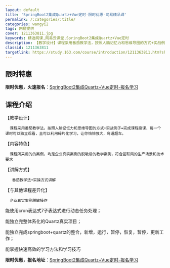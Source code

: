 ```yaml
---
layout: default
title: 'SpringBoot2集成Quartz+Vue定时-限时优惠-网易精品课'
permalink: /:categories/:title/
categories: wangyi2
tags: 网易提供
cover: 1211363811.jpg
keywords: 精选网课,网易云课堂,SpringBoot2集成Quartz+Vue定时
description: 【教学设计】课程采用番茄教学法，按照人脑记忆力和思维导图的方式+实战例子=完成课程授课，每一个课时可以独立观看，且可以利
classid: 1211363811
targetlink: https://study.163.com/course/introduction/1211363811.htm?share=1&shareId=1025206652&utm_campaign=share&utm_medium=iphoneShare&utm_source=&utm_u=1025206652
---
```


## 限时特惠

**限时优惠，火速报名**：[SpringBoot2集成Quartz+Vue定时-报名学习](https://study.163.com/course/introduction/1211363811.htm?share=1&shareId=1025206652&utm_campaign=share&utm_medium=iphoneShare&utm_source=&utm_u=1025206652)

## 课程介绍

【教学设计】



      课程采用番茄教学法，按照人脑记忆力和思维导图的方式+实战例子=完成课程授课，每一个课时可以独立观看，且可以利用碎片化学习，让你悄悄强大，弯道超车。



【内容特色】



      课程所采用的的案例，均是企业真实案例的脱敏后的教学案例，符合互联网的生产场景和技术要求



【讲解方式】



       番茄教学法+实操方式讲解



【与其他课程差异化】



      企业真实案例脱敏操作



能使用cron表达式7子表达式进行动态任务处理；

能独立完整体系化的Quartz真实项目；

能独立完成springboot+quartz的整合，新增，运行，暂停，恢复，暂停，更新工作；

能掌握快速高效的学习方法和学习技巧

**限时优惠，报名地址**：[SpringBoot2集成Quartz+Vue定时-报名学习](https://study.163.com/course/introduction/1211363811.htm?share=1&shareId=1025206652&utm_campaign=share&utm_medium=iphoneShare&utm_source=&utm_u=1025206652)

